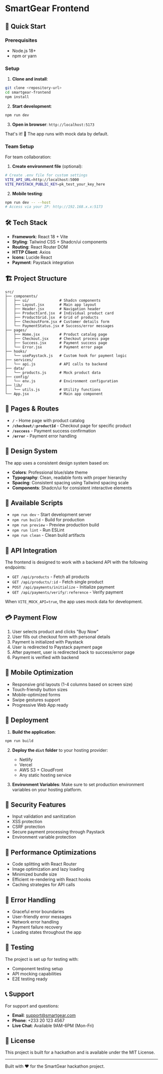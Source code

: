 # SmartGear Frontend



## 🚀 Quick Start

### Prerequisites
- Node.js 18+ 
- npm or yarn

### Setup

1. **Clone and install**:
```bash
git clone <repository-url>
cd smartgear-frontend
npm install
```

2. **Start development**:
```bash
npm run dev
```

3. **Open in browser**: `http://localhost:5173`

That's it! 🎉 The app runs with mock data by default.

### Team Setup

For team collaboration:

1. **Create environment file** (optional):
```bash
# Create .env file for custom settings
VITE_API_URL=http://localhost:5000
VITE_PAYSTACK_PUBLIC_KEY=pk_test_your_key_here
```

2. **Mobile testing**:
```bash
npm run dev -- --host
# Access via your IP: http://192.168.x.x:5173
```

## 🛠️ Tech Stack

- **Framework**: React 18 + Vite
- **Styling**: Tailwind CSS + Shadcn/ui components
- **Routing**: React Router DOM
- **HTTP Client**: Axios
- **Icons**: Lucide React
- **Payment**: Paystack integration

## 🏗️ Project Structure

```
src/
├── components/
│   ├── ui/              # Shadcn components
│   ├── Layout.jsx       # Main app layout
│   ├── Header.jsx       # Navigation header
│   ├── ProductCard.jsx  # Individual product card
│   ├── ProductGrid.jsx  # Grid of products
│   ├── CheckoutForm.jsx # Customer details form
│   └── PaymentStatus.jsx # Success/error messages
├── pages/
│   ├── Home.jsx         # Product catalog page
│   ├── Checkout.jsx     # Checkout process page
│   ├── Success.jsx      # Payment success page
│   └── Error.jsx        # Payment error page
├── hooks/
│   └── usePaystack.js   # Custom hook for payment logic
├── services/
│   └── api.js           # API calls to backend
├── data/
│   └── products.js      # Mock product data
├── config/
│   └── env.js           # Environment configuration
├── lib/
│   └── utils.js         # Utility functions
└── App.jsx              # Main app component
```

## 📱 Pages & Routes

- **`/`** - Home page with product catalog
- **`/checkout/:productId`** - Checkout page for specific product
- **`/success`** - Payment success confirmation
- **`/error`** - Payment error handling

## 🎨 Design System

The app uses a consistent design system based on:
- **Colors**: Professional blue/slate theme
- **Typography**: Clean, readable fonts with proper hierarchy
- **Spacing**: Consistent spacing using Tailwind spacing scale
- **Components**: Shadcn/ui for consistent interactive elements

## 🔧 Available Scripts

- `npm run dev` - Start development server
- `npm run build` - Build for production
- `npm run preview` - Preview production build
- `npm run lint` - Run ESLint
- `npm run clean` - Clean build artifacts

## 🔌 API Integration

The frontend is designed to work with a backend API with the following endpoints:

- `GET /api/products` - Fetch all products
- `GET /api/products/:id` - Fetch single product
- `POST /api/payments/initialize` - Initialize payment
- `GET /api/payments/verify/:reference` - Verify payment

When `VITE_MOCK_API=true`, the app uses mock data for development.

## 💳 Payment Flow

1. User selects product and clicks "Buy Now"
2. User fills out checkout form with personal details
3. Payment is initialized with Paystack
4. User is redirected to Paystack payment page
5. After payment, user is redirected back to success/error page
6. Payment is verified with backend

## 📱 Mobile Optimization

- Responsive grid layouts (1-4 columns based on screen size)
- Touch-friendly button sizes
- Mobile-optimized forms
- Swipe gestures support
- Progressive Web App ready

## 🚀 Deployment

1. **Build the application**:
```bash
npm run build
```

2. **Deploy the `dist` folder** to your hosting provider:
   - Netlify
   - Vercel
   - AWS S3 + CloudFront
   - Any static hosting service

3. **Environment Variables**: Make sure to set production environment variables on your hosting platform.

## 🔐 Security Features

- Input validation and sanitization
- XSS protection
- CSRF protection
- Secure payment processing through Paystack
- Environment variable protection

## 🎯 Performance Optimizations

- Code splitting with React Router
- Image optimization and lazy loading
- Minimized bundle size
- Efficient re-rendering with React hooks
- Caching strategies for API calls

## 🐛 Error Handling

- Graceful error boundaries
- User-friendly error messages
- Network error handling
- Payment failure recovery
- Loading states throughout the app

## 🧪 Testing

The project is set up for testing with:
- Component testing setup
- API mocking capabilities
- E2E testing ready

## 📞 Support

For support and questions:
- **Email**: support@smartgear.com
- **Phone**: +233 20 123 4567
- **Live Chat**: Available 9AM-6PM (Mon-Fri)

## 📄 License

This project is built for a hackathon and is available under the MIT License.

---

Built with ❤️ for the SmartGear hackathon project.
